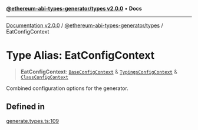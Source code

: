 [**@ethereum-abi-types-generator/types v2.0.0**](../README.md) • **Docs**

***

[Documentation v2.0.0](../../../packages.md) / [@ethereum-abi-types-generator/types](../README.md) / EatConfigContext

# Type Alias: EatConfigContext

> **EatConfigContext**: [`BaseConfigContext`](BaseConfigContext.md) & [`TypingsConfigContext`](TypingsConfigContext.md) & [`ClassConfigContext`](ClassConfigContext.md)

Combined configuration options for the generator.

## Defined in

[generate.types.ts:109](https://github.com/niZmosis/ethereum-abi-types-generator/blob/b8e282ea584f52118722e9d563db502ef3e0aa75/packages/types/src/generate.types.ts#L109)

